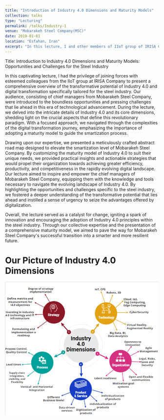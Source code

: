 ```yaml
---
title: "Introduction of Industry 4.0 Dimensions and Maturity Models"
collection: talks
type: "Lecturing"
permalink: /talks/Industry-1
venue: "Mobarakeh Steel Company(MSC)"
date: 2019-01-01
location: "Esfahan, Iran"
excerpt: "In this lecture, I and other members of IIoT group of IRISA Company presented the opportunities and challenges of industry 4.0 and digital transformation for steel industry with focus on maturity model of industry 4.0 to chief managers of Mobarakeh Steal Company. **[Read more](/talks/Industry-1)**"
---
```


Title: Introduction to Industry 4.0 Dimensions and Maturity Models: Opportunities and Challenges for the Steel Industry

In this captivating lecture, I had the privilege of joining forces with esteemed colleagues from the IIoT group at IRISA Company to present a comprehensive overview of the transformative potential of Industry 4.0 and digital transformation specifically tailored for the steel industry. Our audience, consisting of chief managers from Mobarakeh Steel Company, were introduced to the boundless opportunities and pressing challenges that lie ahead in this era of technological advancement.
During the lecture, we delved into the intricate details of Industry 4.0 and its core dimensions, shedding light on the crucial aspects that define this revolutionary paradigm. With a focused approach, we navigated through the complexities of the digital transformation journey, emphasizing the importance of adopting a maturity model to guide the smartization process.

Drawing upon our expertise, we presented a meticulously crafted abstract road map designed to elevate the smartization level of Mobarakeh Steel Company. By customizing the maturity model of Industry 4.0 to suit their unique needs, we provided practical insights and actionable strategies that would propel their organization towards achieving greater efficiency, productivity, and competitiveness in the rapidly evolving digital landscape.
Our lecture aimed to inspire and empower the chief managers of Mobarakeh Steel Company, equipping them with the knowledge and tools necessary to navigate the evolving landscape of Industry 4.0. By highlighting the opportunities and challenges specific to the steel industry, we fostered a deeper understanding of the transformative potential that lies ahead and instilled a sense of urgency to seize the advantages offered by digitalization.

Overall, the lecture served as a catalyst for change, igniting a spark of innovation and encouraging the adoption of Industry 4.0 principles within the steel industry. Through our collective expertise and the presentation of a comprehensive maturity model, we aimed to pave the way for Mobarakeh Steel Company's successful transition into a smarter and more resilient future.

Our Picture of Industry 4.0 Dimensions
======
<img src='/images/Industry4Dimensions.png'>


